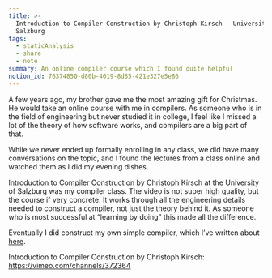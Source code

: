 ```yaml
---
title: >-
  Introduction to Compiler Construction by Christoph Kirsch - University of
  Salzburg
tags:
  - staticAnalysis
  - share
  - note
summary: An online compiler course which I found quite helpful
notion_id: 76374850-d80b-4019-8d55-421e327e5e86
---
```

A few years ago, my brother gave me the most amazing gift for Christmas. He would take an online course with me in compilers. As someone who is in the field of engineering but never studied it in college, I feel like I missed a lot of the theory of how software works, and compilers are a big part of that.

While we never ended up formally enrolling in any class, we did have many conversations on the topic, and I found the lectures from a class online and watched them as I did my evening dishes.

Introduction to Compiler Construction by Christoph Kirsch at the University of Salzburg was my compiler class. The video is not super high quality, but the course if very concrete. It works through all the engineering details needed to construct a compiler, not just the theory behind it. As someone who is most successful at “learning by doing” this made all the difference.

Eventually I did construct my own simple compiler, which I’ve written about [here](https://jordaneldredge.com/blog/speeding-up-winamps-music-visualizer-with-webassembly/).

Introduction to Compiler Construction by Christoph Kirsch: <https://vimeo.com/channels/372364>
